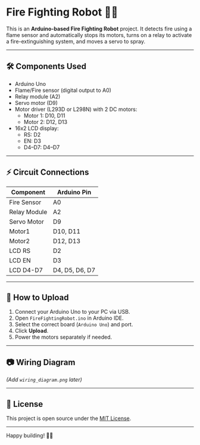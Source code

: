 # Fire Fighting Robot 🤖🔥

This is an **Arduino-based Fire Fighting Robot** project. It detects fire using a flame sensor and automatically stops its motors, turns on a relay to activate a fire-extinguishing system, and moves a servo to spray.

---

## 🛠️ Components Used
- Arduino Uno
- Flame/Fire sensor (digital output to A0)
- Relay module (A2)
- Servo motor (D9)
- Motor driver (L293D or L298N) with 2 DC motors:
  - Motor 1: D10, D11
  - Motor 2: D12, D13
- 16x2 LCD display:
  - RS: D2
  - EN: D3
  - D4–D7: D4–D7

---

## ⚡ Circuit Connections

| Component      | Arduino Pin |
|----------------|--------------|
| Fire Sensor    | A0           |
| Relay Module   | A2           |
| Servo Motor    | D9           |
| Motor1         | D10, D11     |
| Motor2         | D12, D13     |
| LCD RS         | D2           |
| LCD EN         | D3           |
| LCD D4-D7      | D4, D5, D6, D7 |

---

## 🚀 How to Upload

1. Connect your Arduino Uno to your PC via USB.
2. Open `FireFightingRobot.ino` in Arduino IDE.
3. Select the correct board (`Arduino Uno`) and port.
4. Click **Upload**.
5. Power the motors separately if needed.

---

## 📷 Wiring Diagram

*(Add `wiring_diagram.png` later)*

---

## 📜 License

This project is open source under the [MIT License](./LICENSE).

---

Happy building! 🤖🔥


